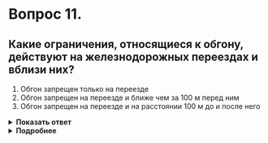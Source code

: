 # Вопрос 11.

## Какие ограничения, относящиеся к обгону, действуют на железнодорожных переездах и вблизи них?

1. Обгон запрещен только на переезде
2. Обгон запрещен на переезде и ближе чем за 100 м перед ним
3. Обгон запрещен на переезде и на расстоянии 100 м до и после него

<details>
<summary><b>Показать ответ</b></summary>
Правильный ответ: 2
</details>
<details>
<summary><b>Подробнее</b></summary>
Обгон запрещен на железнодорожных переездах и ближе чем за 100 метров перед ними.
(Пункт 11.4 ПДД)
</details>